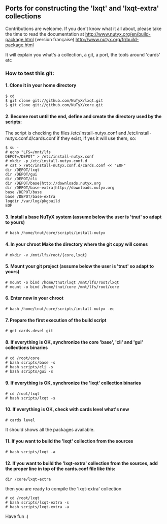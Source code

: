 ## Ports for constructing the 'lxqt' and 'lxqt-extra' collections

Contributions are welcome. If you don't know what it all about, please take the time to read the documentation at
http://www.nutyx.org/en/build-package.html
(version française)
http://www.nutyx.org/fr/build-package.html

It will explain you what's a collection, a git, a port, the tools around 'cards' etc

### How to test this git:

#### 1. Clone it in your home directory

    $ cd
    $ git clone git://github.com/NuTyX/lxqt.git
    $ git clone git://github.com/NuTyX/core.git

#### 2. Become root until the end, define and create the directory used by the scripts:

 The script is checking the files /etc/install-nutyx.conf and /etc/install-nutyx.conf.d/cards.conf if they exist, if yes it will use them, so:

    $ su -
    # echo "LFS=/mnt/lfs
    DEPOT=/DEPOT" > /etc/install-nutyx.conf
    # mkdir -p /etc/install-nutyx.conf.d
    # cat > /etc/install-nutyx.conf.d/cards.conf << "EOF"
    dir /DEPOT/lxqt
    dir /DEPOT/gui
    dir /DEPOT/cli
    dir /DEPOT/base|http://downloads.nutyx.org
    dir /DEPOT/base-extra|http://downloads.nutyx.org
    base /DEPOT/base
    base /DEPOT/base-extra
    logdir /var/log/pkgbuild
    EOF

#### 3. Install a base NuTyX system (assume below the user is 'tnut' so adapt to yours)

    # bash /home/tnut/core/scripts/install-nutyx

#### 4. In your chroot Make the directory where the git copy will comes

    # mkdir -v /mnt/lfs/root/{core,lxqt}

#### 5. Mount your git project (assume below the user is 'tnut' so adapt to yours)

    # mount -o bind /home/tnut/lxqt /mnt/lfs/root/lxqt
    # mount -o bind /home/tnut/core /mnt/lfs/root/core

#### 6. Enter now in your chroot

    # bash /home/tnut/core/scripts/install-nutyx -ec

#### 7. Prepare the first execution of the build script

    # get cards.devel git
 
#### 8. If everything is OK, synchronize the  core 'base', 'cli' and 'gui' collections binaries

    # cd /root/core
    # bash scripts/base -s
    # bash scripts/cli -s
    # bash scripts/gui -s
    
#### 9. If everything is OK, synchronize the 'lxqt' collection binaries 

    # cd /root/lxqt
    # bash scripts/lxqt -s

#### 10. If everything is OK, check with cards level what's new

    # cards level

 It should shows all the packages available.

#### 11. If you want to build the 'lxqt' collection from the sources

    # bash scripts/lxqt -a

#### 12. If you want to build the 'lxqt-extra' collection from the sources, add the proper line in top of the cards.conf file like this:

    dir /core/lxqt-extra

 then you are ready to compile the 'lxqt-extra' collection

    # cd /root/lxqt
    # bash scripts/lxqt-extra -s
    # bash scripts/lxqt-extra -a 

Have fun :)
